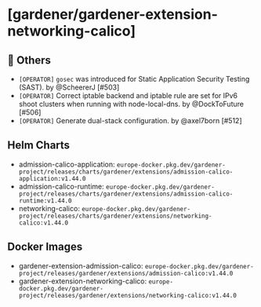 # [gardener/gardener-extension-networking-calico]

## 🏃 Others

- `[OPERATOR]` `gosec` was introduced for Static Application Security Testing (SAST). by @ScheererJ [#503]
- `[OPERATOR]` Correct iptable backend and iptable rule are set for IPv6 shoot clusters when running with node-local-dns. by @DockToFuture [#506]
- `[OPERATOR]` Generate dual-stack configuration. by @axel7born [#512]

## Helm Charts
- admission-calico-application: `europe-docker.pkg.dev/gardener-project/releases/charts/gardener/extensions/admission-calico-application:v1.44.0`
- admission-calico-runtime: `europe-docker.pkg.dev/gardener-project/releases/charts/gardener/extensions/admission-calico-runtime:v1.44.0`
- networking-calico: `europe-docker.pkg.dev/gardener-project/releases/charts/gardener/extensions/networking-calico:v1.44.0`
## Docker Images
- gardener-extension-admission-calico: `europe-docker.pkg.dev/gardener-project/releases/gardener/extensions/admission-calico:v1.44.0`
- gardener-extension-networking-calico: `europe-docker.pkg.dev/gardener-project/releases/gardener/extensions/networking-calico:v1.44.0`
